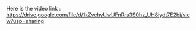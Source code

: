 Here is the video link : https://drive.google.com/file/d/1kZvehyUwUFnRra3S0hz_UH8iydt7E2bj/view?usp=sharing
